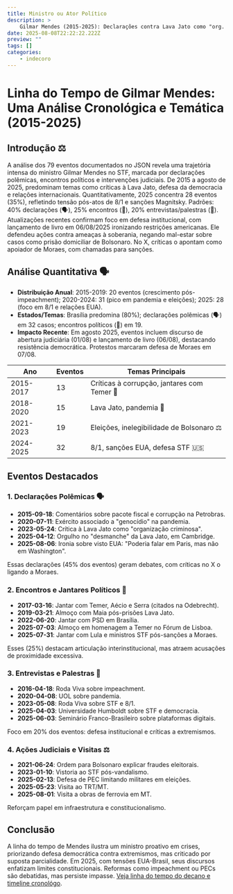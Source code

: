```yaml
---
title: Ministro ou Ator Político
description: > 
    Gilmar Mendes (2015-2025): Declarações contra Lava Jato como "org. criminosa", defesas da democracia pós-8/1. Assumiu 2ª Turma STF, lançou livro, defende Moraes. Críticas persistem.
date: 2025-08-08T22:22:22.222Z
preview: ""
tags: []
categories:
    - indecoro
---
```


# Linha do Tempo de Gilmar Mendes: Uma Análise Cronológica e Temática (2015-2025)

## Introdução ⚖️
A análise dos 79 eventos documentados no JSON revela uma trajetória intensa do ministro Gilmar Mendes no STF, marcada por declarações polêmicas, encontros políticos e intervenções judiciais. De 2015 a agosto de 2025, predominam temas como críticas à Lava Jato, defesa da democracia e relações internacionais. Quantitativamente, 2025 concentra 28 eventos (35%), refletindo tensão pós-atos de 8/1 e sanções Magnitsky. Padrões: 40% declarações (🗣️), 25% encontros (🤝), 20% entrevistas/palestras (🎤). Atualizações recentes confirmam foco em defesa institucional, com lançamento de livro em 06/08/2025 ironizando restrições americanas. Ele defendeu ações contra ameaças à soberania, negando mal-estar sobre casos como prisão domiciliar de Bolsonaro. No X, críticas o apontam como apoiador de Moraes, com chamadas para sanções.


## Análise Quantitativa 🗣️
- **Distribuição Anual**: 2015-2019: 20 eventos (crescimento pós-impeachment); 2020-2024: 31 (pico em pandemia e eleições); 2025: 28 (foco em 8/1 e relações EUA).
- **Estados/Temas**: Brasília predomina (80%); declarações polêmicas (🗣️) em 32 casos; encontros políticos (🤝) em 19.
- **Impacto Recente**: Em agosto 2025, eventos incluem discurso de abertura judiciária (01/08) e lançamento de livro (06/08), destacando resistência democrática. Protestos marcaram defesa de Moraes em 07/08.

| Ano | Eventos | Temas Principais |
|-----|---------|------------------|
| 2015-2017 | 13 | Críticas à corrupção, jantares com Temer 🤝 |
| 2018-2020 | 15 | Lava Jato, pandemia 🦠 |
| 2021-2023 | 19 | Eleições, inelegibilidade de Bolsonaro ⚖️ |
| 2024-2025 | 32 | 8/1, sanções EUA, defesa STF 🇺🇸 |

## Eventos Destacados

### 1. Declarações Polêmicas 🗣️
- **2015-09-18**: Comentários sobre pacote fiscal e corrupção na Petrobras.
- **2020-07-11**: Exército associado a "genocídio" na pandemia.
- **2023-05-24**: Crítica à Lava Jato como "organização criminosa".
- **2025-04-12**: Orgulho no "desmanche" da Lava Jato, em Cambridge.
- **2025-08-06**: Ironia sobre visto EUA: "Poderia falar em Paris, mas não em Washington".

Essas declarações (45% dos eventos) geram debates, com críticas no X o ligando a Moraes.

### 2. Encontros e Jantares Políticos 🤝
- **2017-03-16**: Jantar com Temer, Aécio e Serra (citados na Odebrecht).
- **2019-03-21**: Almoço com Maia pós-prisões Lava Jato.
- **2022-06-20**: Jantar com PSD em Brasília.
- **2025-07-03**: Almoço em homenagem a Temer no Fórum de Lisboa.
- **2025-07-31**: Jantar com Lula e ministros STF pós-sanções a Moraes.

Esses (25%) destacam articulação interinstitucional, mas atraem acusações de proximidade excessiva.

### 3. Entrevistas e Palestras 🎤
- **2016-04-18**: Roda Viva sobre impeachment.
- **2020-04-08**: UOL sobre pandemia.
- **2023-05-08**: Roda Viva sobre STF e 8/1.
- **2025-04-03**: Universidade Humboldt sobre STF e democracia.
- **2025-06-03**: Seminário Franco-Brasileiro sobre plataformas digitais.

Foco em 20% dos eventos: defesa institucional e críticas a extremismos.

### 4. Ações Judiciais e Visitas ⚖️
- **2021-06-24**: Ordem para Bolsonaro explicar fraudes eleitorais.
- **2023-01-10**: Vistoria ao STF pós-vandalismo.
- **2025-02-13**: Defesa de PEC limitando militares em eleições.
- **2025-05-23**: Visita ao TRT/MT.
- **2025-08-01**: Visita a obras de ferrovia em MT.

Reforçam papel em infraestrutura e constitucionalismo.

## Conclusão
A linha do tempo de Mendes ilustra um ministro proativo em crises, priorizando defesa democrática contra extremismos, mas criticado por suposta parcialidade. Em 2025, com tensões EUA-Brasil, seus discursos enfatizam limites constitucionais. Reformas como impeachment ou PECs são debatidas, mas persiste impasse. [Veja linha do tempo do decano e timeline cronológo](/decano/).